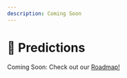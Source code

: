 ```yaml
---
description: Coming Soon
---
```


# 🔮 Predictions

Coming Soon: Check out our [Roadmap!](../../about-us/roadmap-2022.md)
